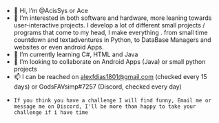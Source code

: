 - 👋 Hi, I’m @AcisSys or Ace
- 👀 I’m interested in both software and hardware, more leaning towards user-interactive projects.
          I develop a lot of different small projects / programs that come to my head, I make everything .
            from small time countdown and textadventures in Python, to DataBase Managers and websites or even android Apps.
- 🌱 I’m currently learning C#, HTML and Java
- 💞️ I’m looking to collaborate on Android Apps (Java) or small python projects
- 📫 I can be reached on alexfdias1801@gmail.com (checked every 15 days) or GodsFAVsimp#7257 (Discord, checked every day)
-     If you think you have a challenge I will find funny, Email me or message me on Discord, I'll be more than happy to take your challenge if i have time

<!---
AcisSys/AcisSys is a ✨ special ✨ repository because its `README.md` (this file) appears on your GitHub profile.
You can click the Preview link to take a look at your changes.
--->
